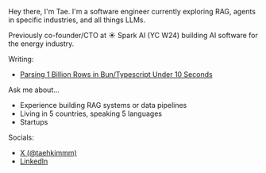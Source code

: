 Hey there, I'm Tae. I'm a software engineer currently exploring RAG, agents in specific industries, and all things LLMs.

Previously co-founder/CTO at ☀️ Spark AI (YC W24) building AI software for the energy industry.

Writing:

- [Parsing 1 Billion Rows in Bun/Typescript Under 10 Seconds](https://www.taekim.dev/writing/parsing-1b-rows-in-bun)

Ask me about...

- Experience building RAG systems or data pipelines
- Living in 5 countries, speaking 5 languages
- Startups

Socials:

- [X (@taehkimmm)](https://x.com/taehkimmm)
- [LinkedIn](https://www.linkedin.com/in/taehnkim/)
